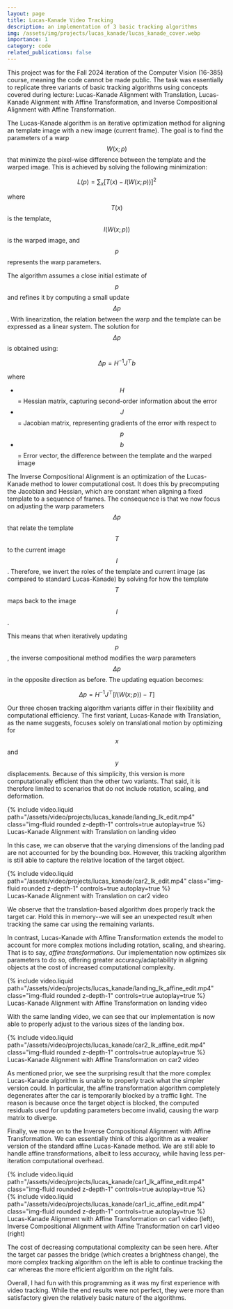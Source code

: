 ```yaml
---
layout: page
title: Lucas-Kanade Video Tracking
description: an implementation of 3 basic tracking algorithms
img: /assets/img/projects/lucas_kanade/lucas_kanade_cover.webp
importance: 1
category: code
related_publications: false
---
```


This project was for the Fall 2024 iteration of the Computer Vision (16-385) course, meaning the code cannot be made public. The task was essentially to replicate three variants of basic tracking algorithms using concepts covered during lecture: Lucas-Kanade Alignment with Translation, Lucas-Kanade Alignment with Affine Transformation, and Inverse Compositional Alignment with Affine Transformation.

The Lucas-Kanade algorithm is an iterative optimization method for aligning an template image with a new image (current frame). The goal is to find the parameters of a warp $$W(x; p)$$ that minimize the pixel-wise difference between the template and the warped image. This is achieved by solving the following minimization:

$$
L(p) = \sum_x \left[ T(x) - I(W(x; p)) \right]^2
$$

where $$T(x)$$ is the template, $$I(W(x; p))$$ is the warped image, and $$p$$ represents the warp parameters.

The algorithm assumes a close initial estimate of $$p$$ and refines it by computing a small update $$\Delta p$$. With linearization, the relation between the warp and the template can be expressed as a linear system. The solution for $$\Delta p$$ is obtained using:

$$
\Delta p = H^{-1} J^\top b
$$

where

- $$H$$ = Hessian matrix, capturing second-order information about the error
- $$J$$ = Jacobian matrix, representing gradients of the error with respect to $$p$$
- $$b$$ = Error vector, the difference between the template and the warped image

The Inverse Compositional Alignment is an optimization of the Lucas-Kanade method to lower computational cost. It does this by precomputing the Jacobian and Hessian, which are constant when aligning a fixed template to a sequence of frames. The consequence is that we now focus on adjusting the warp parameters $$\Delta p$$ that relate the template $$T$$ to the current image $$I$$. Therefore, we invert the roles of the template and current image (as compared to standard Lucas-Kanade) by solving for how the template $$T$$ maps back to the image $$I$$.

This means that when iteratively updating $$p$$, the inverse compositional method modifies the warp parameters $$\Delta p$$ in the opposite direction as before. The updating equation becomes:

$$
\Delta p = H^{-1} J^\top \left[I(W(x; p)) - T \right]
$$

Our three chosen tracking algorithm variants differ in their flexibility and computational efficiency. The first variant, Lucas-Kanade with Translation, as the name suggests, focuses solely on translational motion by optimizing for $$x$$ and $$y$$ displacements. Because of this simplicity, this version is more computationally efficient than the other two variants. That said, it is therefore limited to scenarios that do not include rotation, scaling, and deformation.

<div class="row mt-3">
  <div class="col-sm-6 mt-3 mt-md-0 mx-auto">
    {% include video.liquid path="/assets/video/projects/lucas_kanade/landing_lk_edit.mp4" class="img-fluid rounded z-depth-1" controls=true autoplay=true %}
  </div>
</div>
<div class="caption">
  Lucas-Kanade Alignment with Translation on landing video
</div>

In this case, we can observe that the varying dimensions of the landing pad are not accounted for by the bounding box. However, this tracking algorithm is still able to capture the relative location of the target object.

<div class="row mt-3">
  <div class="col-sm-6 mt-3 mt-md-0 mx-auto">
    {% include video.liquid path="/assets/video/projects/lucas_kanade/car2_lk_edit.mp4" class="img-fluid rounded z-depth-1" controls=true autoplay=true %}
  </div>
</div>
<div class="caption">
  Lucas-Kanade Alignment with Translation on car2 video
</div>

We observe that the translation-based algorithm does properly track the target car. Hold this in memory--we will see an unexpected result when tracking the same car using the remaining variants.

In contrast, Lucas-Kanade with Affine Transformation extends the model to account for more complex motions including rotation, scaling, and shearing. That is to say, _affine transformations_. Our implementation now optimizes six parameters to do so, offering greater accuracy/adaptability in aligning objects at the cost of increased computational complexity.

<div class="row mt-3">
  <div class="col-sm-6 mt-3 mt-md-0 mx-auto">
    {% include video.liquid path="/assets/video/projects/lucas_kanade/landing_lk_affine_edit.mp4" class="img-fluid rounded z-depth-1" controls=true autoplay=true %}
  </div>
</div>
<div class="caption">
  Lucas-Kanade Alignment with Affine Transformation on landing video
</div>

With the same landing video, we can see that our implementation is now able to properly adjust to the various sizes of the landing box.

<div class="row mt-3">
  <div class="col-sm-6 mt-3 mt-md-0 mx-auto">
    {% include video.liquid path="/assets/video/projects/lucas_kanade/car2_lk_affine_edit.mp4" class="img-fluid rounded z-depth-1" controls=true autoplay=true %}
  </div>
</div>
<div class="caption">
  Lucas-Kanade Alignment with Affine Transformation on car2 video
</div>

As mentioned prior, we see the surprising result that the more complex Lucas-Kanade algorithm is unable to properly track what the simpler version could.
In particular, the affine transformation algorithm completely degenerates after the car is temporarily blocked by a traffic light. The reason is because once the target object is blocked, the computed residuals used for updating parameters become invalid, causing the warp matrix to diverge.

Finally, we move on to the Inverse Compositional Alignment with Affine Transformation. We can essentially think of this algorithm as a weaker version of the standard affine Lucas-Kanade method. We are still able to handle affine transformations, albeit to less accuracy, while having less per-iteration computational overhead.

<div class="row mt-3">
  <div class="col-sm mt-3 mt-md-0">
    {% include video.liquid path="/assets/video/projects/lucas_kanade/car1_lk_affine_edit.mp4" class="img-fluid rounded z-depth-1" controls=true autoplay=true %}
  </div>
    <div class="col-sm mt-3 mt-md-0">
    {% include video.liquid path="/assets/video/projects/lucas_kanade/car1_ic_affine_edit.mp4" class="img-fluid rounded z-depth-1" controls=true autoplay=true %}
  </div>
</div>
<div class="caption">
  Lucas-Kanade Alignment with Affine Transformation on car1 video (left), Inverse Compositional Alignment with Affine Transformation on car1 video (right)
</div>

The cost of decreasing computational complexity can be seen here. After the target car passes the bridge (which creates a brightness change), the more complex tracking algorithm on the left is able to continue tracking the car whereas the more efficient algorithm on the right fails.

Overall, I had fun with this programming as it was my first experience with video tracking. While the end results were not perfect, they were more than satisfactory given the relatively basic nature of the algorithms.
